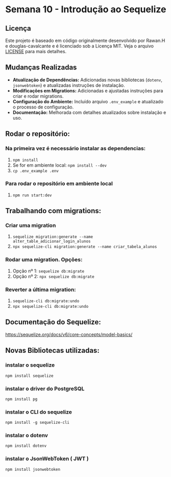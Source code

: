 # Semana 10 - Introdução ao Sequelize

## Licença

Este projeto é baseado em código originalmente desenvolvido por Rawan.H e douglas-cavalcante e é licenciado sob a Licença MIT. Veja o arquivo [LICENSE](./LICENSE) para mais detalhes.

## Mudanças Realizadas

- **Atualização de Dependências:** Adicionadas novas bibliotecas (`dotenv`, `jsonwebtoken`) e atualizadas instruções de instalação.
- **Modificações em Migrations:** Adicionadas e ajustadas instruções para criar e rodar migrations.
- **Configuração do Ambiente:** Incluído arquivo `.env_example` e atualizado o processo de configuração.
- **Documentação:** Melhorada com detalhes atualizados sobre instalação e uso.


## Rodar o repositório:

### Na primeira vez é necessário instalar as dependencias:
1. `npm install`
2. Se for em ambiente local: `npm install --dev`
3. `cp .env_example .env`

### Para rodar o repositório em ambiente local
1. `npm run start:dev`

## Trabalhando com migrations:

### Criar uma migration
1. `sequelize migration:generate --name alter_table_adicionar_login_alunos`
2. `npx sequelize-cli migration:generate --name criar_tabela_alunos`
### Rodar uma migration. Opções:
1. Opção nº 1: `sequelize db:migrate`
2. Opção nº 2: `npx sequelize db:migrate`

### Reverter a última migration:
1. `sequelize-cli db:migrate:undo`
2. `npx sequelize-cli db:migrate:undo`

## Documentação do Sequelize:
https://sequelize.org/docs/v6/core-concepts/model-basics/

## Novas Bibliotecas utilizadas:

### instalar o sequelize
`npm install sequelize` 
### instalar o driver do PostgreSQL
`npm install pg` 
### instalar o CLI do sequelize
`npm install -g sequelize-cli` 
### instalar o dotenv
`npm install dotenv`
### instalar o JsonWebToken ( JWT )
`npm install jsonwebtoken`